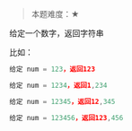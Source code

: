 > 本题难度：★

给定一个数字，返回字符串

比如：

```js
给定 num = 123，返回123

给定 num = 1234，返回1,234

给定 num = 12345，返回12,345

给定 num = 123456，返回123,456

```